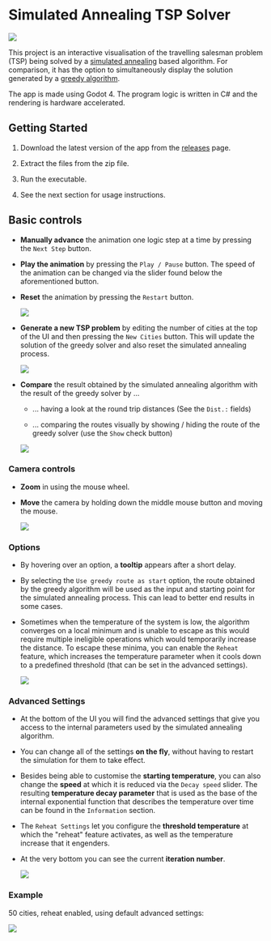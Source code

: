 # Simulated Annealing TSP Solver

![](./Docs/MainAnimation.gif)

This project is an interactive visualisation of the travelling salesman problem (TSP) being solved by a [simulated annealing](https://en.wikipedia.org/wiki/Simulated_annealing) based algorithm. For comparison, it has the option to simultaneously display the solution generated by a [greedy algorithm](https://en.wikipedia.org/wiki/Nearest_neighbour_algorithm).

The app is made using Godot 4. The program logic is written in C# and the rendering is hardware accelerated.

## Getting Started

1. Download the latest version of the app from the [releases](https://github.com/Inspiaaa/TSP-Simulated-Annealing/releases) page.

2. Extract the files from the zip file.

3. Run the executable.

4. See the next section for usage instructions.

## Basic controls

- **Manually advance** the animation one logic step at a time by pressing the `Next Step` button.

- **Play the animation** by pressing the `Play / Pause` button. The speed of the animation can be changed via the slider found below the aforementioned button.

- **Reset** the animation by pressing the `Restart` button.
  
  ![](./Docs/SimulationUsageAnimation.gif)

- **Generate a new TSP problem** by editing the number of cities at the top of the UI and then pressing the `New Cities` button. This will update the solution of the greedy solver and also reset the simulated annealing process.
  
  ![](./Docs/CreatingCitiesAnimation.gif)

- **Compare** the result obtained by the simulated annealing algorithm with the result of the greedy solver by ...
  
  - ... having a look at the round trip distances (See the `Dist.:` fields)
  
  - ... comparing the routes visually by showing / hiding the route of the greedy solver (use the `Show` check button)
  
  ![](./Docs/ShowingLayersAnimation.gif)

### Camera controls

- **Zoom** in using the mouse wheel.

- **Move** the camera by holding down the middle mouse button and moving the mouse.
  
  ![](./Docs/CameraControlsAnimation.gif)

### Options

- By hovering over an option, a **tooltip** appears after a short delay.

- By selecting the `Use greedy route as start` option, the route obtained by the greedy algorithm will be used as the input and starting point for the simulated annealing process. This can lead to better end results in some cases.

- Sometimes when the temperature of the system is low, the algorithm converges on a local minimum and is unable to escape as this would require multiple ineligible operations which would temporarily increase the distance. To escape these minima, you can enable the `Reheat` feature, which increases the temperature parameter when it cools down to a predefined threshold (that can be set in the advanced settings).
  
  ![](./Docs/OptionsUsageAnimation.gif)

### Advanced Settings

- At the bottom of the UI you will find the advanced settings that give you access to the internal parameters used by the simulated annealing algorithm.

- You can change all of the settings **on the fly**, without having to restart the simulation for them to take effect.

- Besides being able to customise the **starting temperature**, you can also change the **speed** at which it is reduced via the `Decay speed` slider. The resulting **temperature decay parameter**  that is used as the base of the internal exponential function that describes the temperature over time can be found in the `Information` section.

- The `Reheat Settings` let you configure the **threshold temperature** at which the "reheat" feature activates, as well as the temperature increase that it engenders.

- At the very bottom you can see the current **iteration number**.
  
  ![](./Docs/AdvancedSettingsAnimation.gif)

### Example

50 cities, reheat enabled, using default advanced settings: 

![](./Docs/SolveAnimation.gif)
